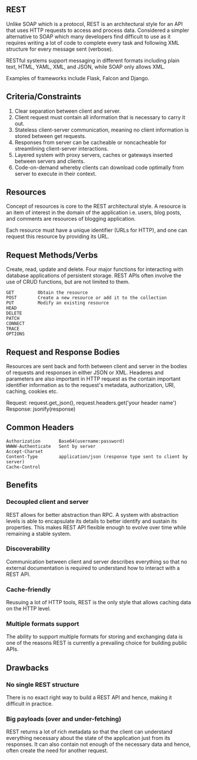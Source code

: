 ## REST

Unlike SOAP which is a protocol, REST is an architectural style for an API that uses HTTP requests to access and process data. Considered a simpler alternative to SOAP which many developers find difficult to use as it requires writing a lot of code to complete every task and following XML structure for every message sent (verbose).

RESTful systems support messaging in different formats including plain text, HTML, YAML, XML, and JSON, while SOAP only allows XML.

Examples of frameworks include Flask, Falcon and Django.

## Criteria/Constraints

1. Clear separation between client and server.
2. Client request must contain all information that is necessary to carry it out.
3. Stateless client-server communication, meaning no client information is stored between get requests.
4. Responses from server can be cacheable or noncacheable for streamlining client-server interactions.
5. Layered system with proxy servers, caches or gateways inserted between servers and clients.
6. Code-on-demand whereby clients can download code optimally from server to execute in their context.

## Resources

Concept of resources is core to the REST architectural style. A resource is an item of interest in the domain of the application i.e. users, blog posts, and comments are resources of blogging application.

Each resource must have a unique identifier (URLs for HTTP), and one can request this resource by providing its URL.

## Request Methods/Verbs

Create, read, update and delete. Four major functions for interacting with database applications of persistent storage. REST APIs often involve the use of CRUD functions, but are not limited to them.

```
GET         Obtain the resource
POST        Create a new resource or add it to the collection
PUT         Modify an existing resource
HEAD
DELETE
PATCH
CONNECT
TRACE
OPTIONS
```

## Request and Response Bodies

Resources are sent back and forth between client and server in the bodies of requests and responses in either JSON or XML. Headeres and parameters are also important in HTTP request as the contain important identifier information as to the request's metadata, authorization, URI, caching, cookies etc.

Request: request.get_json(), request.headers.get('your header name')  
Response: jsonify(response)

## Common Headers

```
Authorization       Base64(username:password)
WWWW-Authenticate   Sent by server
Accept-Charset
Content-Type        application/json (response type sent to client by server)
Cache-Control
```

## Benefits

### Decoupled client and server

REST allows for better abstraction than RPC. A system with abstraction levels is able to encapsulate its details to better identify and sustain its properties. This makes REST API flexible enough to evolve over time while remaining a stable system.

### Discoverability

Communication between client and server describes everything so that no external documentation is required to understand how to interact with a REST API.

### Cache-friendly

Reusuing a lot of HTTP tools, REST is the only style that allows caching data on the HTTP level.

### Multiple formats support

The ability to support multiple formats for storing and exchanging data is one of the reasons REST is currently a prevailing choice for building public APIs.

## Drawbacks

### No single REST structure

There is no exact right way to build a REST API and hence, making it difficult in practice.

### Big payloads (over and under-fetching)

REST returns a lot of rich metadata so that the client can understand everything necessary about the state of the application just from its responses. It can also contain not enough of the necessary data and hence, often create the need for another request.
